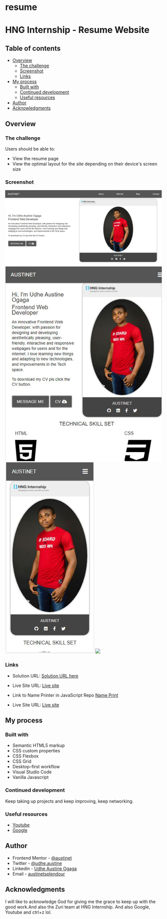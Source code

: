 # resume

# HNG Internship - Resume Website


## Table of contents

- [Overview](#overview)
  - [The challenge](#the-challenge)
  - [Screenshot](#screenshot)
  - [Links](#links)
- [My process](#my-process)
  - [Built with](#built-with)
  - [Continued development](#continued-development)
  - [Useful resources](#useful-resources)
- [Author](#author)
- [Acknowledgments](#acknowledgments)


## Overview

### The challenge

Users should be able to:
- View the resume page
- View the optimal layout for the site depending on their device's screen size

### Screenshot

![](images/largescreen.JPG)
![](images/mediumscreen.JPG)
![](images/smallscreen.JPG)
![](images/extrsmall.JPG)


### Links

- Solution URL: [Solution URL here](https://github.com/Austinet/resume.git)
- Live Site URL: [Live site](https://Austinet.github.io/resume/)
- Link to Name Printer in JavaScript Repo [Name Print](https://github.com/Austinet/resume/blob/00a003cae027ffbdd7fae97b9964d7b2dec80a10/Name-In-JS/index.html)

- Live Site URL: [Live site](https://Austinet.github.io/resume/Name-Print-In-Js/)
## My process

### Built with

- Semantic HTML5 markup
- CSS custom properties
- CSS Flexbox
- CSS Grid
- Desktop-first workflow
- Visual Studio Code
- Vanilla Javascript



### Continued development

Keep taking up projects and keep improving, keep networking.

### Useful resources

- [ Youtube](https://www.Youtube.com) 
- [Google  ](https://www.Google.com) 

## Author

- Frontend Mentor - [@austinet](https://www.frontendmentor.io/profile/austinet)
- Twitter - [@udhe.austine](https://www.twitter.com/udhe.austine)
- Linkedin - [Udhe Austine Ogaga](https://www.linkedin.com/in/udhe-austine-ogaga-25961820b)
- Email  - [austinetsplendour](austinetsplendour@gmail.com)

## Acknowledgments

I will like to acknowledge God for giving me the grace to keep up with the good work.And also the Zuri team at HNG Internship. And also Google, Youtube and ctrl+z lol.
